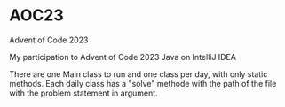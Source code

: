 # AOC23
Advent of Code 2023

My participation to Advent of Code 2023
Java on IntelliJ IDEA

There are one Main class to run and one class per day, with only static methods.
Each daily class has a "solve" methode with the path of the file with the problem statement in argument.
